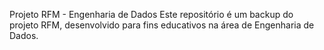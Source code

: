 Projeto RFM - Engenharia de Dados
Este repositório é um backup do projeto RFM, desenvolvido para fins educativos na área de Engenharia de Dados.

